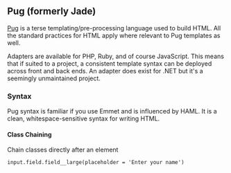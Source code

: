 ## Pug (formerly Jade)

[Pug][pug-docs] is a terse templating/pre-processing language used to build HTML.
All the standard practices for HTML apply where relevant to Pug templates
as well.

Adapters are available for PHP, Ruby, and of course JavaScript. This means that
if suited to a project, a consistent template syntax can be deployed across
front and back ends. An adapter does exist for .NET but it's a seemingly
unmaintained project. 

### Syntax

Pug syntax is familiar if you use Emmet and is influenced by HAML. It is a
clean, whitespace-sensitive syntax for writing HTML.

#### Class Chaining

Chain classes directly after an element

````
input.field.field__large(placeholder = 'Enter your name')
````

[pug-docs]: https://pugjs.org/api/getting-started.html
